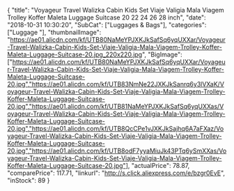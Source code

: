 {
	"title": "Voyageur Travel Walizka Cabin Kids Set Viaje Valigia Mala Viagem Trolley Koffer Maleta Luggage Suitcase 20 22 24 26 28 inch",
	"date": "2018-10-31 10:30:20",
	"SubCat": ["Luggages & Bags"],
	"categories": ["Luggage "],
	"thumbnailImage": "https://ae01.alicdn.com/kf/UTB80NaMeYPJXKJkSafSq6yqUXXar/Voyageur-Travel-Walizka-Cabin-Kids-Set-Viaje-Valigia-Mala-Viagem-Trolley-Koffer-Maleta-Luggage-Suitcase-20.jpg_220x220.jpg",
	"BigImage": ["https://ae01.alicdn.com/kf/UTB80NaMeYPJXKJkSafSq6yqUXXar/Voyageur-Travel-Walizka-Cabin-Kids-Set-Viaje-Valigia-Mala-Viagem-Trolley-Koffer-Maleta-Luggage-Suitcase-20.jpg","https://ae01.alicdn.com/kf/UTB83NmNe22JXKJkSanrq6y3lVXaK/Voyageur-Travel-Walizka-Cabin-Kids-Set-Viaje-Valigia-Mala-Viagem-Trolley-Koffer-Maleta-Luggage-Suitcase-20.jpg","https://ae01.alicdn.com/kf/UTB81NaMeYPJXKJkSafSq6yqUXXas/Voyageur-Travel-Walizka-Cabin-Kids-Set-Viaje-Valigia-Mala-Viagem-Trolley-Koffer-Maleta-Luggage-Suitcase-20.jpg","https://ae01.alicdn.com/kf/UTB8QcCPe1vJXKJkSajhq6A7aFXaz/Voyageur-Travel-Walizka-Cabin-Kids-Set-Viaje-Valigia-Mala-Viagem-Trolley-Koffer-Maleta-Luggage-Suitcase-20.jpg","https://ae01.alicdn.com/kf/UTB8odF7yyaMiuJk43PTq6ySmXXas/Voyageur-Travel-Walizka-Cabin-Kids-Set-Viaje-Valigia-Mala-Viagem-Trolley-Koffer-Maleta-Luggage-Suitcase-20.jpg"],
	"actualPrice": 78.87,
	"comparePrice": 117.71,
	"linkurl": "http://s.click.aliexpress.com/e/bzgr0EvE",
	"inStock": 89
}
